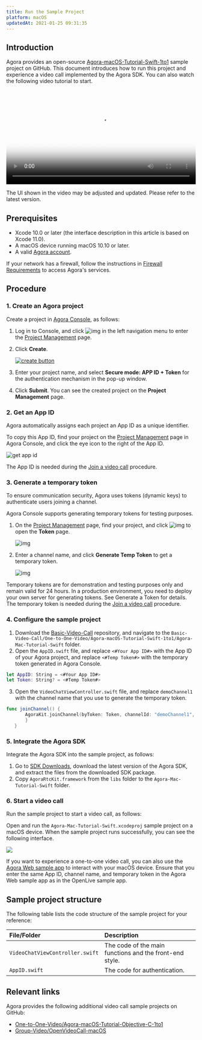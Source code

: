 ```yaml
---
title: Run the Sample Project
platform: macOS
updatedAt: 2021-01-25 09:31:35
---
```

## Introduction

Agora provides an open-source [Agora-macOS-Tutorial-Swift-1to1](https://github.com/AgoraIO/Basic-Video-Call/tree/master/One-to-One-Video/Agora-macOS-Tutorial-Swift-1to1) sample project on GitHub. This document introduces how to run this project and experience a video call implemented by the Agora SDK. You can also watch the following video tutorial to start.

<video src="https://web-cdn.agora.io/docs-files/1600686439896" poster="https://web-cdn.agora.io/docs-files/1596188065118" controls width = 100% height = auto>Your browser does not support the <code>video</code> tag.</video>

<div class="alert note">The UI shown in the video may be adjusted and updated. Please refer to the latest version.</div>

## Prerequisites

- Xcode 10.0 or later (the interface description in this article is based on Xcode 11.0).
- A macOS device running macOS 10.10 or later.
- A valid [Agora account](https://docs.agora.io/en/Agora%20Platform/sign_in_and_sign_up?platform=macOS).

<div class="alert note"> If your network has a firewall, follow the instructions in <a href="https://docs.agora.io/en/Agora%20Platform/firewall?platform=macOS">Firewall Requirements</a> to access Agora's services.</div>

## Procedure

### 1. Create an Agora project

Create a project in [Agora Console](https://console.agora.io/), as follows:

1. Log in to Console, and click ![img](https://web-cdn.agora.io/docs-files/1594283671161) in the left navigation menu to enter the [Project Management](https://console.agora.io/projects) page.

2. Click **Create**.

   [![create button](https://web-cdn.agora.io/docs-files/1594949127367)](https://dashboard.agora.io/projects)

3. Enter your project name, and select **Secure mode: APP ID + Token** for the authentication mechanism in the pop-up window.

4. Click **Submit**. You can see the created project on the **Project Management** page.

### 2. Get an App ID

Agora automatically assigns each project an App ID as a unique identifier.

To copy this App ID, find your project on the [Project Management](https://dashboard.agora.io/projects) page in Agora Console, and click the eye icon to the right of the App ID.

![get app id](https://web-cdn.agora.io/docs-files/1602646621028)



<div class="alert info">The App ID is needed during the <a href="#join">Join a video call</a> procedure.</div>

### 3. Generate a temporary token

To ensure communication security, Agora uses tokens (dynamic keys) to authenticate users joining a channel.

Agora Console supports generating temporary tokens for testing purposes.

1. On the [Project Management](https://dashboard.agora.io/projects) page, find your project, and click ![img](https://web-cdn.agora.io/docs-files/1594284775010) to open the **Token** page.

   ![img](https://web-cdn.agora.io/docs-files/1574927794840)

2. Enter a channel name, and click **Generate Temp Token** to get a temporary token.

   ![img](https://web-cdn.agora.io/docs-files/1574928048948)


<div class="alert note">Temporary tokens are for demonstration and testing purposes only and remain valid for 24 hours. In a production environment, you need to deploy your own server for generating tokens. See <a href="token_server">Generate a Token</a > for details.</div>


<div class="alert info">The temporary token is needed during the <a href="#join">Join a video call</a> procedure.</div>

### 4. Configure the sample project

1. Download the [Basic-Video-Call](https://github.com/AgoraIO/Basic-Video-Call) repository, and navigate to the `Basic-Video-Call/One-to-One-Video/Agora-macOS-Tutorial-Swift-1to1/Agora-Mac-Tutorial-Swift` folder.
2. Open the `AppID.swift` file, and replace `<#Your App ID#>` with the App ID of your Agora project, and replace `<#Temp Token#>` with the temporary token generated in Agora Console.

 ```swift
let AppID: String = <#Your App ID#>
let Token: String? = <#Temp Token#>
```

3. Open the `VideoChatViewController.swift` file, and replace `demoChannel1` with the channel name that you use to generate the temporary token.

 ```swift
func joinChannel() {
        AgoraKit.joinChannel(byToken: Token, channelId: "demoChannel1", info:nil, uid:0) { (sid, uid, elapsed) -> Void in
        }
    }
```

### 5. Integrate the Agora SDK

Integrate the Agora SDK into the sample project, as follows:

1. Go to [SDK Downloads](https://docs.agora.io/en/All/downloads?platform=macOS), download the latest version of the Agora SDK, and extract the files from the downloaded SDK package.
2. Copy `AgoraRtcKit.framework` from the `libs` folder to the `Agora-Mac-Tutorial-Swift` folder.

### 6. Start a video call

Run the sample project to start a video call, as follows:

Open and run the `Agora-Mac-Tutorial-Swift.xcodeproj` sample project on a macOS device. When the sample project runs successfully, you can see the following interface.

![](https://web-cdn.agora.io/docs-files/1606466945068)

If you want to experience a one-to-one video call, you can also use the [Agora Web sample app](https://webdemo.agora.io/agora-web-showcase/examples/Agora-Web-Tutorial-1to1-Web/) to interact with your macOS device. Ensure that you enter the same App ID, channel name, and temporary token in the Agora Web sample app as in the OpenLive sample app.

## Sample project structure

The following table lists the code structure of the sample project for your reference:

| File/Folder                | Description                                                  |
| :------------------------- | :----------------------------------------------------------- |
| `VideoChatViewController.swift` | The code of the main functions and the front-end style. |
| `AppID.swift`          | The code for authentication.                                 |

## Relevant links

Agora provides the following additional video call sample projects on GitHub:
- [One-to-One-Video/Agora-macOS-Tutorial-Objective-C-1to1](https://github.com/AgoraIO/Basic-Video-Call/tree/master/One-to-One-Video/Agora-macOS-Tutorial-Objective-C-1to1)
- [Group-Video/OpenVideoCall-macOS](https://github.com/AgoraIO/Basic-Video-Call/tree/master/Group-Video/OpenVideoCall-macOS)